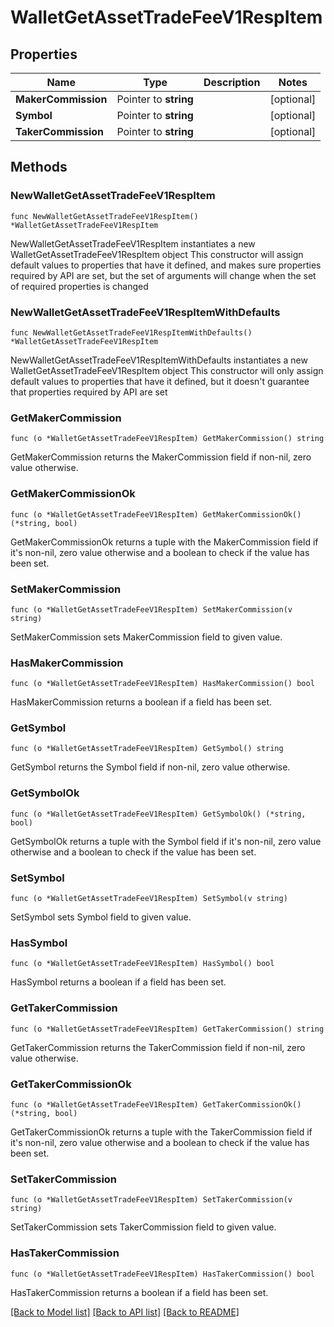 # WalletGetAssetTradeFeeV1RespItem

## Properties

Name | Type | Description | Notes
------------ | ------------- | ------------- | -------------
**MakerCommission** | Pointer to **string** |  | [optional] 
**Symbol** | Pointer to **string** |  | [optional] 
**TakerCommission** | Pointer to **string** |  | [optional] 

## Methods

### NewWalletGetAssetTradeFeeV1RespItem

`func NewWalletGetAssetTradeFeeV1RespItem() *WalletGetAssetTradeFeeV1RespItem`

NewWalletGetAssetTradeFeeV1RespItem instantiates a new WalletGetAssetTradeFeeV1RespItem object
This constructor will assign default values to properties that have it defined,
and makes sure properties required by API are set, but the set of arguments
will change when the set of required properties is changed

### NewWalletGetAssetTradeFeeV1RespItemWithDefaults

`func NewWalletGetAssetTradeFeeV1RespItemWithDefaults() *WalletGetAssetTradeFeeV1RespItem`

NewWalletGetAssetTradeFeeV1RespItemWithDefaults instantiates a new WalletGetAssetTradeFeeV1RespItem object
This constructor will only assign default values to properties that have it defined,
but it doesn't guarantee that properties required by API are set

### GetMakerCommission

`func (o *WalletGetAssetTradeFeeV1RespItem) GetMakerCommission() string`

GetMakerCommission returns the MakerCommission field if non-nil, zero value otherwise.

### GetMakerCommissionOk

`func (o *WalletGetAssetTradeFeeV1RespItem) GetMakerCommissionOk() (*string, bool)`

GetMakerCommissionOk returns a tuple with the MakerCommission field if it's non-nil, zero value otherwise
and a boolean to check if the value has been set.

### SetMakerCommission

`func (o *WalletGetAssetTradeFeeV1RespItem) SetMakerCommission(v string)`

SetMakerCommission sets MakerCommission field to given value.

### HasMakerCommission

`func (o *WalletGetAssetTradeFeeV1RespItem) HasMakerCommission() bool`

HasMakerCommission returns a boolean if a field has been set.

### GetSymbol

`func (o *WalletGetAssetTradeFeeV1RespItem) GetSymbol() string`

GetSymbol returns the Symbol field if non-nil, zero value otherwise.

### GetSymbolOk

`func (o *WalletGetAssetTradeFeeV1RespItem) GetSymbolOk() (*string, bool)`

GetSymbolOk returns a tuple with the Symbol field if it's non-nil, zero value otherwise
and a boolean to check if the value has been set.

### SetSymbol

`func (o *WalletGetAssetTradeFeeV1RespItem) SetSymbol(v string)`

SetSymbol sets Symbol field to given value.

### HasSymbol

`func (o *WalletGetAssetTradeFeeV1RespItem) HasSymbol() bool`

HasSymbol returns a boolean if a field has been set.

### GetTakerCommission

`func (o *WalletGetAssetTradeFeeV1RespItem) GetTakerCommission() string`

GetTakerCommission returns the TakerCommission field if non-nil, zero value otherwise.

### GetTakerCommissionOk

`func (o *WalletGetAssetTradeFeeV1RespItem) GetTakerCommissionOk() (*string, bool)`

GetTakerCommissionOk returns a tuple with the TakerCommission field if it's non-nil, zero value otherwise
and a boolean to check if the value has been set.

### SetTakerCommission

`func (o *WalletGetAssetTradeFeeV1RespItem) SetTakerCommission(v string)`

SetTakerCommission sets TakerCommission field to given value.

### HasTakerCommission

`func (o *WalletGetAssetTradeFeeV1RespItem) HasTakerCommission() bool`

HasTakerCommission returns a boolean if a field has been set.


[[Back to Model list]](../README.md#documentation-for-models) [[Back to API list]](../README.md#documentation-for-api-endpoints) [[Back to README]](../README.md)


